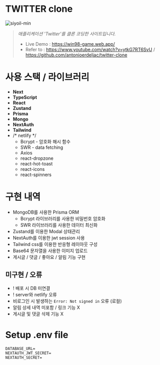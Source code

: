 # TWITTER clone
![siyoil-min](https://github.com/leeyanggoo/react2023-1/assets/125417787/b20add3d-6117-4e77-9ee9-9e947aa08669)

>  _애플리케이션 'Twitter'를 클론 코딩한 사이트입니다._
> + Live Demo : https://win98-game.web.app/
> + Refer to : https://www.youtube.com/watch?v=ytkG7RT6SvU / https://github.com/antonioerdeljac/twitter-clone

# 사용 스택 / 라이브러리
+ **Next**
+ **TypeScript**
+ **React**
+ **Zustand**
+ **Prisma**
+ **Mongo**
+ **NextAuth**
+ **Tailwind**
+ /* netlify */
  + Bcrypt - 암호화 해시 함수
  + SWR - data fetching
  + Axios
  + react-dropzone
  + react-hot-toast
  + react-icons
  + react-spinners

# 구현 내역
+ MongoDB를 사용한 Prisma ORM
  + Bcrypt 라이브러리를 사용한 비밀번호 암호화
  + SWR 라이브러리를 사용한 데이터 최신화
+ Zustand를 이용한 Modal 상태관리
+ NextAuth를 이용한 jwt session 사용
+ Tailwind css를 이용한 반응형 레이아웃 구성
+ Base64 문자열을 사용한 이미지 업로드
+ 게시글 / 댓글 / 좋아요 / 알림 기능 구현

## 미구현 / 오류
+ ! 배포 시 DB 미연결
+ ! server와 netlify 오류
+ 비로그인 시 발생하는 `Error: Not signed in` 오류 (로컬)
+ 알림 상세 내역 미포함 / 링크 기능 X
+ 게시글 및 댓글 삭제 기능 X

# Setup .env file
```
DATABASE_URL=
NEXTAUTH_JWT_SECRET=
NEXTAUTH_SECRET=
```
